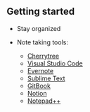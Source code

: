 ## Getting started

- Stay organized

- Note taking tools:
	- [Cherrytree](https://www.giuspen.com/cherrytree)
	- [Visual Studio Code](https://code.visualstudio.com)
	- [Evernote](https://evernote.com)
	- [Sublime Text](https://www.sublimetext.com)
	- [GitBook](https://www.gitbook.com)
	- [Notion](https://www.notion.so)
	- [Notepad++](https://notepad-plus-plus.org/downloads)